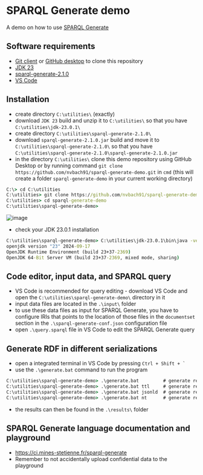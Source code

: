# SPARQL Generate demo

A demo on how to use [SPARQL Generate](https://github.com/sparql-generate/sparql-generate)


## Software requirements

- [Git client](https://git-scm.com/downloads) or [GitHub desktop](https://desktop.github.com/download/) to clone this repository
- [JDK 23](https://jdk.java.net/23/)
- [sparql-generate-2.1.0](https://github.com/sparql-generate/sparql-generate/tags)
- [VS Code](https://code.visualstudio.com/)


## Installation

- create directory `C:\utilities\` (exactly)
- download `JDK 23` build and unzip it to `C:\utilities\` so that you have `C:\utilities\jdk-23.0.1\`
- create directory `C:\utilities\sparql-generate-2.1.0\`
- download `sparql-generate-2.1.0.jar` build and move it to `C:\utilities\sparql-generate-2.1.0\` so that you have `C:\utilities\sparql-generate-2.1.0\sparql-generate-2.1.0.jar`
- in the directory `C:\utilities\` clone this demo repository using GitHub Desktop or by running command `git clone https://github.com/nvbach91/sparql-generate-demo.git` in `cmd` (this will create a folder `sparql-generate-demo` in your current working directory)

```bat
C:\> cd C:\utilities
C:\utilities> git clone https://github.com/nvbach91/sparql-generate-demo.git
C:\utilities> cd sparql-generate-demo
C:\utilities\sparql-generate-demo>
```

![image](https://github.com/user-attachments/assets/908d29eb-d4e1-45a5-8843-ab076bf40c43)

- check your JDK 23.0.1 installation

```bat
C:\utilities\sparql-generate-demo> C:\utilities\jdk-23.0.1\bin\java -version
openjdk version "23" 2024-09-17
OpenJDK Runtime Environment (build 23+37-2369)
OpenJDK 64-Bit Server VM (build 23+37-2369, mixed mode, sharing)
```


## Code editor, input data, and SPARQL query

- VS Code is recommended for query editing - download VS Code and open the `C:\utilities\sparql-generate-demo\` directory in it
- input data files are located in the `.\input\` folder
- to use these data files as input for SPARQL Generate, you have to configure IRIs that points to the location of those files in the `documentset` section in the `.\sparql-generate-conf.json` configuration file
- open `.\query.sparql` file in VS Code to edit the SPARQL Generate query


## Generate RDF in different serializations

- open a integrated terminal in VS Code by pressing ``Ctrl + Shift + ` ``
- use the `.\generate.bat` command to run the program
```bat
C:\utilities\sparql-generate-demo> .\generate.bat         # generate result in format ttl
C:\utilities\sparql-generate-demo> .\generate.bat ttl     # generate result in format ttl
C:\utilities\sparql-generate-demo> .\generate.bat jsonld  # generate result in format jsonld
C:\utilities\sparql-generate-demo> .\generate.bat nt      # generate result in format nt
```
- the results can then be found in the `.\results\` folder


## SPARQL Generate language documentation and playground

- https://ci.mines-stetienne.fr/sparql-generate
- Remember to not accidentally upload confidential data to the playground



<!--

- use the `.\help.bat` command to test-run the tool
```bat
C:\utilities\sparql-generate-demo> .\help.bat
usage: SPARQL-Generate processor
 -ao,--append-output         Write from the end of the output file,
                             instead of replacing it.
 -b,--base <arg>             Base URI of the working directory. If set,
                             each file in the working directory is
                             identified by a URI resolved against the
                             base.
...
```

-->